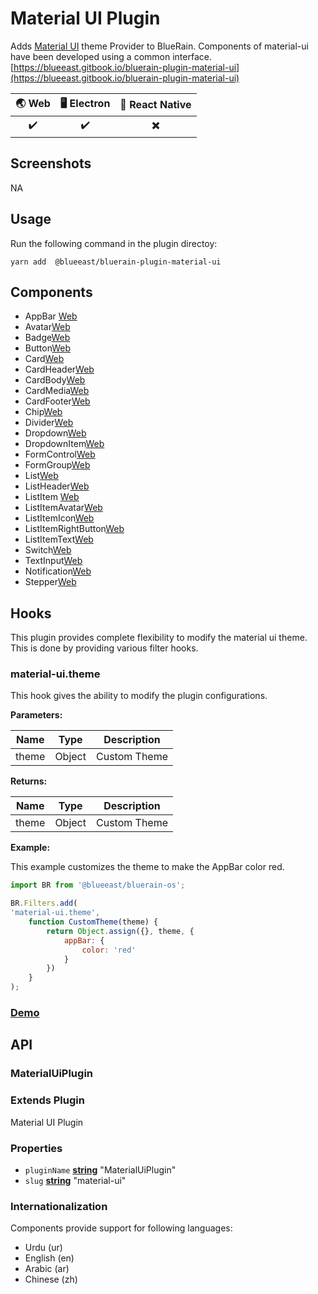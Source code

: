 # Material UI Plugin

Adds [Material UI](http://www.material-ui.com/#/) theme Provider to BlueRain.
Components of material-ui have been developed using a common interface. [https://blueeast.gitbook.io/bluerain-plugin-material-ui](https://blueeast.gitbook.io/bluerain-plugin-material-ui)

| 🌏 Web             | 🖥 Electron        | 📱 React Native    |
| :----------------: | :----------------: | :----------------: |
| :heavy_check_mark: | :heavy_check_mark: | ✖️ |

## Screenshots

NA

## Usage

Run the following command in the plugin directoy:

```shell
yarn add  @blueeast/bluerain-plugin-material-ui
```

## Components

- AppBar [Web](https://github.com/ReactTraining/react-router/tree/master/packages/react-router-dom)
- Avatar[Web](https://material-ui.com/demos/avatars/)
- Badge[Web](https://material-ui.com/demos/badges/)
- Button[Web](https://material-ui.com/demos/buttons/)
- Card[Web](https://material-ui.com/demos/cards/)
- CardHeader[Web](https://material-ui.com/api/card-header/)
- CardBody[Web](https://material-ui.com/api/card-content/)
- CardMedia[Web](https://material-ui.com/api/card-media/)
- CardFooter[Web](https://material-ui.com/api/card-actions/)
- Chip[Web](https://material-ui.com/api/chip/)
- Divider[Web](https://material-ui.com/api/divider/)
- Dropdown[Web](https://material-ui.com/api/menu/)
- DropdownItem[Web](https://material-ui.com/api/menu-item/)
- FormControl[Web](https://material-ui.com/api/form-control/)
- FormGroup[Web](https://material-ui.com/api/form-group/)
- List[Web](https://material-ui.com/api/list/)
- ListHeader[Web](https://material-ui.com/api/list-subheader/)
- ListItem [Web](https://material-ui.com/api/list-item/)
- ListItemAvatar[Web](https://material-ui.com/api/list-item-avatar/)
- ListItemIcon[Web](https://material-ui.com/api/list-item-icon/)
- ListItemRightButton[Web](https://material-ui.com/api/list-item-avatar/)
- ListItemText[Web](https://material-ui.com/api/list-item-text/)
- Switch[Web](https://material-ui.com/api/switch/)
- TextInput[Web](https://material-ui.com/api/list-item-text/)
- Notification[Web](https://material-ui.com/api/snackbar/)
- Stepper[Web](https://material-ui.com/demos/steppers/)

## Hooks

This plugin provides complete flexibility to modify the material ui theme. This is done by providing various filter hooks.

### material-ui.theme

This hook gives the ability to modify the plugin configurations.

**Parameters:**

| Name  | Type   | Description  |
| ----- | ------ | ------------ |
| theme | Object | Custom Theme |

**Returns:**

| Name  | Type   | Description  |
| ----- | ------ | ------------ |
| theme | Object | Custom Theme |

**Example:**

This example customizes the theme to make the AppBar color red.

```javascript
import BR from '@blueeast/bluerain-os';

BR.Filters.add(
'material-ui.theme',
    function CustomTheme(theme) {
        return Object.assign({}, theme, {
            appBar: {
                color: 'red'
            }
        })
    }
);
```

### [Demo](https://BlueEastCode.github.io/bluerain-plugin-material-ui/)

## API

<!-- Generated by documentation.js. Update this documentation by updating the source code. -->

### MaterialUiPlugin

### **Extends Plugin**

Material UI Plugin

### **Properties**

- `pluginName` **[string](https://developer.mozilla.org/en-US/docs/Web/JavaScript/Reference/Global_Objects/String)** "MaterialUiPlugin"
- `slug` **[string](https://developer.mozilla.org/en-US/docs/Web/JavaScript/Reference/Global_Objects/String)** "material-ui"

### **Internationalization**

Components provide support for following languages:

- Urdu (ur)
- English (en)
- Arabic (ar)
- Chinese (zh)
